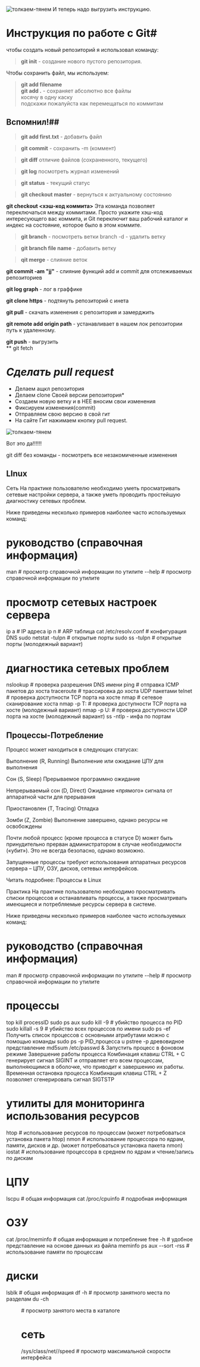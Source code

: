 ![толкаем-тянем](https://media.tenor.com/P9sbFdr_13MAAAAC/can-you-feel-my-heart-oliver-sykes.gif)
И теперь надо выгрузить инструкцию.
# Инструкция по работе с Git#

чтобы создать новый репозиторий я использовал команду:  
> **git init** - создание нового пустого репозитория.  

Чтобы сохранить файл, мы используем:
> **git add filename**  
> **git add .** - сохраняет абсолютно все файлы  
 косячу в одну каску  
 подскажи пожалуйста как перемещаться по коммитам
 ## Вспомнил!## 

>**git add first.txt** - добавить файл

>**git commit** - сохранить -m (коммент)

>**git diff** отличие файлов (сохраненного, текущего)

>**git log** посмотреть журнал изменений

>**git status** - текущий статус

>**git checkout master** - вернуться к актуальному состоянию
 
 **git checkout <хэш-код коммита>** Эта команда позволяет переключаться между коммитами. Просто укажите хэш-код интересующего вас коммита, и Git переключит ваш рабочий каталог и индекс на состояние, которое было в этом коммите.

>**git branch** - посмотреть ветки branch -d - удалить ветку
  
>**git branch file name** - добавить ветку  

>**qit merge** - слияние веток  

 **git commit -am "jj"** - слияние функций add и commit для отслеживаемых репозиториев  

 **git log graph** - лог в граффике  

 **git clone  https** - подтянуть репозиторий с инета  

 **git pull** - скачать изменения с репозитория и замерджить  
 
 **git remote add origin path** - устанавливает в нашем лок репозитории путь к удаленному.
 
 **git push** - выгрузить  
 ** git fetch


# *Cделать pull request*
* Делаем ащкл репозитория
* Делаем clone Своей версии репозитория*  
* Создаем новую ветку и в НЕЕ вносим свои изменения
* Фиксируем изменения(commit)  
* Отправляем свою версию в свой гит
* На сайте Гит нажимаем кнопку pull request. 



![толкаем-тянем](https://media.tenor.com/7KBEdGIKEJsAAAAC/kazoo.gif)

Вот это да!!!!!!

git diff без команды - посмотреть все незакомиченные изменения

## **LInux**

Сеть
На практике пользователю необходимо уметь просматривать сетевые настройки сервера, а также уметь проводить простейшую диагностику сетевых проблем.

Ниже приведены несколько примеров наиболее часто используемых команд:

# руководство (справочная информация)
man <utility> # просмотр справочной информации по утилите
<utility> --help # просмотр справочной информации по утилите

# просмотр сетевых настроек сервера
ip a # IP адреса
ip n # ARP таблица
cat /etc/resolv.conf # конфигурация DNS
sudo netstat -tulpn # открытые порты
sudo ss -tulpn # открытые порты (молодежный вариант)

# диагностика сетевых проблем
nslookup <hostname> # проверка разрешения DNS имени
ping <host> # отправка ICMP пакетов до хоста
traceroute <host> # трассировка до хоста UDP пакетами
telnet <host> <port> # проверка доступности TCP порта на хосте
nmap <host> # сетевое сканирование хоста
nmap -p T:<port> <host> # проверка доступности TCP порта на хосте (молодежный вариант)
nmap -p U:<port> <host> # проверка доступности UDP порта на хосте (молодежный вариант)
ss -ntlp - инфа по портам

## **Процессы-Потребление**

Процесс может находиться в следующих статусах:

Выполнение (R, Running)
Выполнение или ожидание ЦПУ для выполнения

Сон (S, Sleep)
Прерываемое программно ожидание

Непрерываемый сон (D, Direct)
Ожидание «прямого» сигнала от аппаратной части для прерывания

Приостановлен (T, Tracing)
Отладка

Зомби (Z, Zombie)
Выполнение завершено, однако ресурсы не освобождены

Почти любой процесс (кроме процесса в статусе D) может быть принудительно прерван администратором в случае необходимости («убит»). Это не всегда безопасно, однако возможно.

Запущенные процессы требуют использования аппаратных ресурсов сервера – ЦПУ, ОЗУ, дисков, сетевых интерфейсов.

Читать подробнее: Процессы в Linux

Практика
На практике пользователю необходимо просматривать списки процессов и останавливать процессы, а также просматривать имеющиеся и потребляемые ресурсы сервера в системе.

Ниже приведены несколько примеров наиболее часто используемых команд:

# руководство (справочная информация)
man <utility> # просмотр справочной информации по утилите
<utility> --help # просмотр справочной информации по утилите

# процессы
top
kill processID
sudo ps aux
sudo kill -9 <pid> # убийство процесса по PID
sudo killall -s 9 <name> # убийство всех процессов по имени
sudo ps -ef Получить список процессов с основными атрибутами можно с помощью команды
sudo ps -p PID_процесса u
pstree -p древовидное представление
md5sum /etc/passwd & Запустить процесс в фоновом режиме
Завершение работы процесса
Комбинация клавиш CTRL + C генерирует сигнал SIGINT и отправляет его всем процессам, выполняющимся в оболочке, что приводит к завершению их работы.
Временная остановка процесса
Комбинация клавиш CTRL + Z позволяет сгенерировать сигнал SIGTSTP



# утилиты для мониторинга использования ресурсов
htop # использование ресурсов по процессам (может потребоваться установка пакета htop)
nmon # использование процессора по ядрам, памяти, дисков и др. (может потребоваться установка пакета nmon)
iostat # использование процессора в среднем по ядрам и чтение/запись по дискам

# ЦПУ
lscpu # общая информация
cat /proc/cpuinfo # подробная информация

# ОЗУ
cat /proc/meminfo # общая информация и потребление
free -h # удобное представление на основе данных из файла meminfo
ps aux --sort -rss # использование памяти по процессам

# диски
lsblk # общая информация
df -h # просмотр занятного места по разделам
du -сh <dir> # просмотр занятого места в каталоге

# сеть
/sys/class/net/<interface>/speed # просмотр максимальной скорости интерфейса